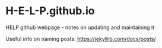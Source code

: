 # H-E-L-P.github.io
HELP github webpage - notes on updating and maintaining it

Useful info on naming posts: https://jekyllrb.com/docs/posts/
